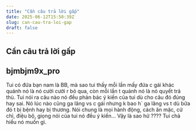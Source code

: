 ```yaml
---
title: "Cần câu trả lời gấp"
date: 2025-06-12T15:50:39Z
slug: can-cau-tra-loi-gap
draft: false
---
```


## Cần câu trả lời gấp

## bjmbjm9x_pro

Tui có đứa bạn nam là BB, mà sao tui thấy mỗi lần mấy đứa c gái khác quánh nó là nó cười cười r bỏ qua, còn mỗi lần t quánh nó là nó quyết trả thù. Tui nói ra câu nào nó đều phản bác ý kiến của tui dù cho câu đó đúng hay sai. Nó lúc nào cũng ga lăng vs c gái nhưng k bao h` ga lăng vs t dù bữa đó t bị bệnh hay bị thương. Nói chung là mọi hành động, cách ăn mặc, cử chỉ, điệu bộ, giọng nói của tui nó đều ý kiến... Vậy là sao hử ???? Tui chả hiểu nó muốn gì.